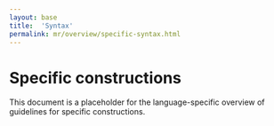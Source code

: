 ```yaml
---
layout: base
title:  'Syntax'
permalink: mr/overview/specific-syntax.html
---
```


# Specific constructions

This document is a placeholder for the language-specific overview of
guidelines for specific constructions.
